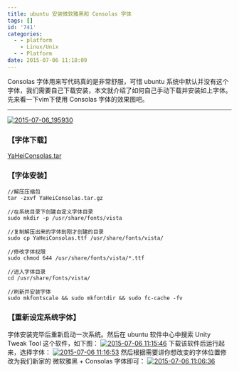 ```yaml
---
title: ubuntu 安装微软雅黑和 Consolas 字体
tags: []
id: '741'
categories:
  - - platform
    - Linux/Unix
  - - Platform
date: 2015-07-06 11:18:09
---
```


Consolas 字体用来写代码真的是非常舒服，可惜 ubuntu 系统中默认并没有这个字体，我们需要自己下载安装，本文就介绍了如何自己手动下载并安装如上字体。先来看一下vim下使用 Consolas 字体的效果图吧。
<!-- more -->
* * *

[![2015-07-06_195930](http://www.mycode.net.cn/wp-content/uploads/2015/07/2015-07-06_195930.png)](http://www.mycode.net.cn/wp-content/uploads/2015/07/2015-07-06_195930.png)

### 【字体下载】

[YaHeiConsolas.tar](http://www.mycode.net.cn/wp-content/uploads/2015/07/YaHeiConsolas.tar.gz)

### 【字体安装】

```
//解压压缩包
tar -zxvf YaHeiConsolas.tar.gz

//在系统目录下创建自定义字体目录
sudo mkdir -p /usr/share/fonts/vista

//复制解压出来的字体到刚才创建的目录
sudo cp YaHeiConsolas.ttf /usr/share/fonts/vista/

//修改字体权限
sudo chmod 644 /usr/share/fonts/vista/*.ttf

//进入字体目录
cd /usr/share/fonts/vista/

//刷新并安装字体
sudo mkfontscale && sudo mkfontdir && sudo fc-cache -fv
```

### 【重新设定系统字体】

字体安装完毕后重新启动一次系统。然后在 ubuntu 软件中心中搜索 Unity Tweak Tool 这个软件，如下图： [![2015-07-06 11:15:46](http://www.mycode.net.cn/wp-content/uploads/2015/07/2015-07-06-111546.png)](http://www.mycode.net.cn/wp-content/uploads/2015/07/2015-07-06-111546.png) 下载该软件后运行起来，选择字体： [![2015-07-06 11:16:53](http://www.mycode.net.cn/wp-content/uploads/2015/07/2015-07-06-111653.png)](http://www.mycode.net.cn/wp-content/uploads/2015/07/2015-07-06-111653.png) 然后根据需要讲你想改变的字体位置修改为我们新家的 微软雅黑 + Consolas 字体即可： [![2015-07-06 11:06:36](http://www.mycode.net.cn/wp-content/uploads/2015/07/2015-07-06-110636.png)](http://www.mycode.net.cn/wp-content/uploads/2015/07/2015-07-06-110636.png)